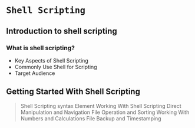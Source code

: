 # `Shell Scripting`

## Introduction to shell scripting
### What is shell scripting?
- Key Aspects of Shell Scripting
- Commonly Use Shell for Scripting
- Target Audience

## **Getting Started With Shell Scripting**
> Shell Scripting syntax Element
> Working With Shell Scripting
> Direct Manipulation and Navigation
> File Operation and Sorting
> Working With Numbers and Calculations
> File Backup and Timestamping
